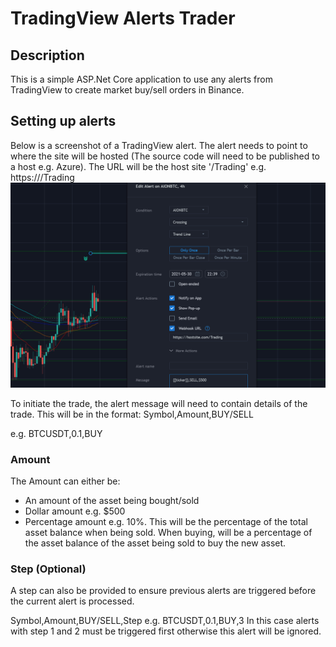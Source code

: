# TradingView Alerts Trader
## Description
This is a simple ASP.Net Core application to use any alerts from TradingView to create market buy/sell orders in Binance.

## Setting up alerts
Below is a screenshot of a TradingView alert. The alert needs to point to where the site will be hosted (The source code will need to be published to a host e.g. Azure). The URL will be the host site '/Trading' e.g. https://<HOSTSITE>/Trading
![Screenshot](https://github.com/Hallupa/TradingViewAlertsTrader/blob/main/Doc/Images/TradingView.png)

To initiate the trade, the alert message will need to contain details of the trade. This will be in the format:
Symbol,Amount,BUY/SELL

e.g. BTCUSDT,0.1,BUY

### Amount
The Amount can either be:
- An amount of the asset being bought/sold
- Dollar amount e.g. $500
- Percentage amount e.g. 10%. This will be the percentage of the total asset balance when being sold. When buying, will be a percentage of the asset balance of the asset being sold to buy the new asset.

### Step (Optional)
A step can also be provided to ensure previous alerts are triggered before the current alert is processed.

Symbol,Amount,BUY/SELL,Step
e.g. BTCUSDT,0.1,BUY,3
In this case alerts with step 1 and 2 must be triggered first otherwise this alert will be ignored.
